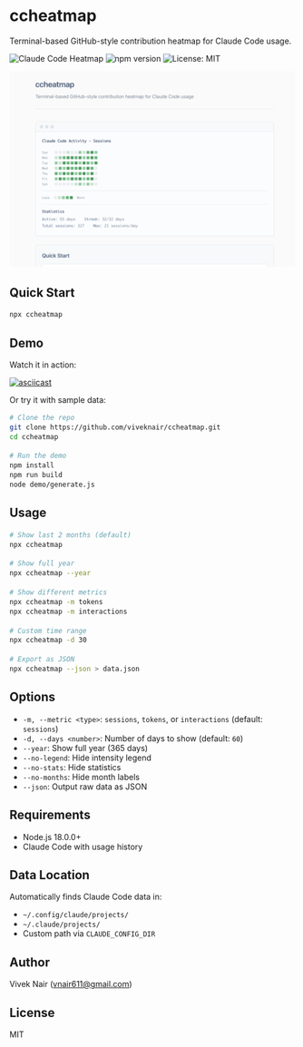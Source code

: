 # ccheatmap

Terminal-based GitHub-style contribution heatmap for Claude Code usage.

![Claude Code Heatmap](https://img.shields.io/badge/Claude-Code-blue)
![npm version](https://img.shields.io/npm/v/ccheatmap)
![License: MIT](https://img.shields.io/badge/License-MIT-yellow.svg)

![ccheatmap screenshot](./images/ccheatmap.png)

## Quick Start

```bash
npx ccheatmap
```

## Demo

Watch it in action:

[![asciicast](https://asciinema.org/a/I2pyVnkHc1SfaynzZa0expYKG.svg)](https://asciinema.org/a/I2pyVnkHc1SfaynzZa0expYKG?autoplay=1)

Or try it with sample data:

```bash
# Clone the repo
git clone https://github.com/viveknair/ccheatmap.git
cd ccheatmap

# Run the demo
npm install
npm run build
node demo/generate.js
```

## Usage

```bash
# Show last 2 months (default)
npx ccheatmap

# Show full year
npx ccheatmap --year

# Show different metrics
npx ccheatmap -m tokens
npx ccheatmap -m interactions

# Custom time range
npx ccheatmap -d 30

# Export as JSON
npx ccheatmap --json > data.json
```

## Options

- `-m, --metric <type>`: `sessions`, `tokens`, or `interactions` (default: `sessions`)
- `-d, --days <number>`: Number of days to show (default: `60`)
- `--year`: Show full year (365 days)
- `--no-legend`: Hide intensity legend
- `--no-stats`: Hide statistics
- `--no-months`: Hide month labels
- `--json`: Output raw data as JSON

## Requirements

- Node.js 18.0.0+
- Claude Code with usage history

## Data Location

Automatically finds Claude Code data in:
- `~/.config/claude/projects/`
- `~/.claude/projects/`
- Custom path via `CLAUDE_CONFIG_DIR`

## Author

Vivek Nair (vnair611@gmail.com)

## License

MIT